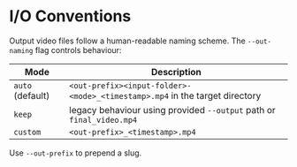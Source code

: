# I/O Conventions

Output video files follow a human-readable naming scheme. The `--out-naming` flag controls behaviour:

| Mode | Description |
|------|-------------|
| `auto` (default) | `<out-prefix><input-folder>-<mode>_<timestamp>.mp4` in the target directory |
| `keep` | legacy behaviour using provided `--output` path or `final_video.mp4` |
| `custom` | `<out-prefix>_<timestamp>.mp4` |

Use `--out-prefix` to prepend a slug.
